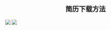 <h2 align="center">简历下载方法</h2> 
<img align="center" src="http://olgi271zo.bkt.clouddn.com/avatar200x200.png"></img>
<img align="center" src="http://olgi271zo.bkt.clouddn.com/avatar200x200.png"></img>
